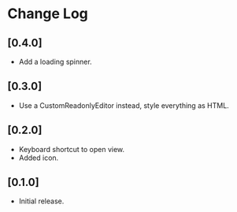 # Change Log

## [0.4.0]

- Add a loading spinner.

## [0.3.0]

- Use a CustomReadonlyEditor instead, style everything as HTML.

## [0.2.0]

- Keyboard shortcut to open view.
- Added icon.

## [0.1.0]

- Initial release.